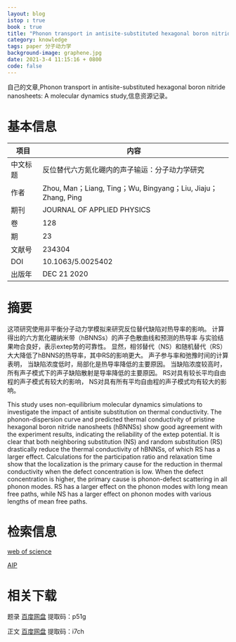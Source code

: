 ```yaml
---
layout: blog
istop : true
book : true
title: "Phonon transport in antisite-substituted hexagonal boron nitride nanosheets: A molecular dynamics study"
category: knowledge
tags: paper 分子动力学
background-image: graphene.jpg
date: 2021-3-4 11:15:16 + 0800
code: false
---
```

自己的文章,Phonon transport in antisite-substituted hexagonal boron nitride nanosheets: A molecular dynamics study,信息资源记录。<!-- more -->

# 基本信息

|项目|内容|
|---|---|
|中文标题|反位替代六方氮化硼内的声子输运：分子动力学研究|
|作者|Zhou, Man；Liang, Ting；Wu, Bingyang；Liu, Jiaju；Zhang, Ping|
|期刊|JOURNAL OF APPLIED PHYSICS|
|卷|128|
|期|23|
|文献号|234304|
|DOI|10.1063/5.0025402|
|出版年|DEC 21 2020|

# 摘要
这项研究使用非平衡分子动力学模拟来研究反位替代缺陷对热导率的影响。
计算得出的六方氮化硼纳米带（hBNNSs）的声子色散曲线和预测的热导率
与实验结果吻合良好，表示extep势的可靠性。
显然，相邻替代（NS）和随机替代（RS）
大大降低了hBNNS的热导率，其中RS的影响更大。
声子参与率和弛豫时间的计算表明，
当缺陷浓度低时，局部化是热导率降低的主要原因。
当缺陷浓度较高时，所有声子模式下的声子缺陷散射是导率降低的主要原因。
RS对具有较长平均自由程的声子模式有较大的影响，
NS对具有所有平均自由程的声子模式均有较大的影响。


This study uses non-equilibrium molecular dynamics simulations to investigate the impact of antisite 
substitution on thermal conductivity. The phonon-dispersion curve and predicted thermal conductivity of 
pristine hexagonal boron nitride nanosheets (hBNNSs) show good agreement with the experiment results, 
indicating the reliability of the extep potential.
It is clear that both neighboring substitution (NS) and random substitution (RS) 
drastically reduce the thermal conductivity of hBNNSs, of which RS has a larger effect. 
Calculations for the participation ratio and relaxation time show that the localization is the primary cause 
for the reduction in thermal conductivity when the defect concentration is low. 
When the defect concentration is higher, the primary cause is phonon-defect scattering in all phonon modes. 
RS has a larger effect on the phonon modes with long mean free paths, 
while NS has a larger effect on phonon modes with various lengths of mean free paths.

# 检索信息
[web of science](https://apps.webofknowledge.com/full_record.do?product=UA&search_mode=GeneralSearch&qid=1&SID=7CpobZOGWphyDBAcSg2&page=1&doc=1#)

[AIP](https://aip.scitation.org/doi/abs/10.1063/5.0025402)

# 相关下载

题录 [百度网盘](https://pan.baidu.com/s/1evHQqqSEqxyroVcBSaqWZQ) 提取码：p51g

正文 [百度网盘](https://pan.baidu.com/s/1hoOxA3iULMeDj8UJaKi5NQ) 提取码：i7ch
